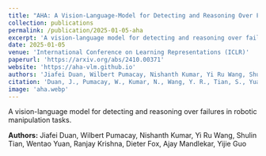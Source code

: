 ```yaml
---
title: "AHA: A Vision-Language-Model for Detecting and Reasoning Over Failures in Robotic Manipulation"
collection: publications
permalink: /publication/2025-01-05-aha
excerpt: 'A vision-language model for detecting and reasoning over failures in robotic manipulation tasks.'
date: 2025-01-05
venue: 'International Conference on Learning Representations (ICLR)'
paperurl: 'https://arxiv.org/abs/2410.00371'
website: 'https://aha-vlm.github.io'
authors: 'Jiafei Duan, Wilbert Pumacay, Nishanth Kumar, Yi Ru Wang, Shulin Tian, Wentao Yuan, Ranjay Krishna, Dieter Fox, Ajay Mandlekar, Yijie Guo'
citation: 'Duan, J., Pumacay, W., Kumar, N., Wang, Y. R., Tian, S., Yuan, W., Krishna, R., Fox, D., Mandlekar, A., & Guo, Y. (2025). AHA: A Vision-Language-Model for Detecting and Reasoning Over Failures in Robotic Manipulation. <i>International Conference on Learning Representations (ICLR)</i>.'
image: 'aha.webp'
---
```

A vision-language model for detecting and reasoning over failures in robotic manipulation tasks.

**Authors:** Jiafei Duan, Wilbert Pumacay, Nishanth Kumar, Yi Ru Wang, Shulin Tian, Wentao Yuan, Ranjay Krishna, Dieter Fox, Ajay Mandlekar, Yijie Guo 